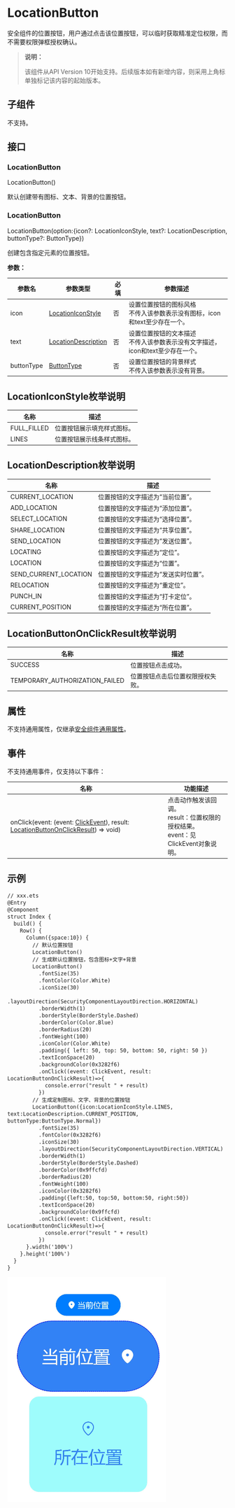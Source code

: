 # LocationButton


安全组件的位置按钮，用户通过点击该位置按钮，可以临时获取精准定位权限，而不需要权限弹框授权确认。


> **说明：**
>
> 该组件从API Version 10开始支持。后续版本如有新增内容，则采用上角标单独标记该内容的起始版本。


## 子组件

不支持。


## 接口
### LocationButton
LocationButton()

默认创建带有图标、文本、背景的位置按钮。

### LocationButton
LocationButton(option:{icon?: LocationIconStyle, text?: LocationDescription, buttonType?: ButtonType})

创建包含指定元素的位置按钮。

**参数：**

| 参数名 | 参数类型 | 必填 | 参数描述 |
| -------- | -------- | -------- | -------- |
| icon | [LocationIconStyle](#locationiconstyle枚举说明) | 否 | 设置位置按钮的图标风格<br/>不传入该参数表示没有图标，icon和text至少存在一个。 |
| text | [LocationDescription](#locationdescription枚举说明) | 否 | 设置位置按钮的文本描述<br/>不传入该参数表示没有文字描述，icon和text至少存在一个。 |
| buttonType | [ButtonType](ts-basic-components-button.md#ButtonType枚举说明) | 否 | 设置位置按钮的背景样式<br/>不传入该参数表示没有背景。 |


## LocationIconStyle枚举说明

| 名称 | 描述 |
| -------- | -------- |
| FULL_FILLED | 位置按钮展示填充样式图标。 |
| LINES | 位置按钮展示线条样式图标。 |


## LocationDescription枚举说明

| 名称 | 描述 |
| -------- | -------- |
| CURRENT_LOCATION | 位置按钮的文字描述为“当前位置”。 |
| ADD_LOCATION | 位置按钮的文字描述为“添加位置”。 |
| SELECT_LOCATION | 位置按钮的文字描述为“选择位置”。 |
| SHARE_LOCATION | 位置按钮的文字描述为“共享位置”。 |
| SEND_LOCATION | 位置按钮的文字描述为“发送位置”。 |
| LOCATING | 位置按钮的文字描述为“定位”。 |
| LOCATION | 位置按钮的文字描述为“位置”。 |
| SEND_CURRENT_LOCATION | 位置按钮的文字描述为“发送实时位置”。 |
| RELOCATION | 位置按钮的文字描述为“重定位”。 |
| PUNCH_IN | 位置按钮的文字描述为“打卡定位”。 |
| CURRENT_POSITION | 位置按钮的文字描述为“所在位置”。 |


## LocationButtonOnClickResult枚举说明

| 名称 | 描述 |
| -------- | -------- |
| SUCCESS | 位置按钮点击成功。 |
| TEMPORARY_AUTHORIZATION_FAILED | 位置按钮点击后位置权限授权失败。 |


## 属性

不支持通用属性，仅继承[安全组件通用属性](ts-securitycomponent-attributes.md#属性)。


## 事件

不支持通用事件，仅支持以下事件：

| 名称 | 功能描述 |
| -------- | -------- |
| onClick(event: (event: [ClickEvent](ts-universal-events-click.md#clickevent对象说明)), result: [LocationButtonOnClickResult](#locationbuttononclickresult枚举说明)) =&gt; void) | 点击动作触发该回调。<br/>result：位置权限的授权结果。<br/>event：见ClickEvent对象说明。 |


## 示例

```
// xxx.ets
@Entry
@Component
struct Index {
  build() {
    Row() {
      Column({space:10}) {
        // 默认位置按钮
        LocationButton()
        // 生成默认位置按钮，包含图标+文字+背景
        LocationButton()
          .fontSize(35)
          .fontColor(Color.White)
          .iconSize(30)
          .layoutDirection(SecurityComponentLayoutDirection.HORIZONTAL)
          .borderWidth(1)
          .borderStyle(BorderStyle.Dashed)
          .borderColor(Color.Blue)
          .borderRadius(20)
          .fontWeight(100)
          .iconColor(Color.White)
          .padding({ left: 50, top: 50, bottom: 50, right: 50 })
          .textIconSpace(20)
          .backgroundColor(0x3282f6)
          .onClick((event: ClickEvent, result: LocationButtonOnClickResult)=>{
            console.error("result " + result)
          })
        // 生成定制图标、文字、背景的位置按钮
        LocationButton({icon:LocationIconStyle.LINES, text:LocationDescription.CURRENT_POSITION, buttonType:ButtonType.Normal})
          .fontSize(35)
          .fontColor(0x3282f6)
          .iconSize(30)
          .layoutDirection(SecurityComponentLayoutDirection.VERTICAL)
          .borderWidth(1)
          .borderStyle(BorderStyle.Dashed)
          .borderColor(0x9ffcfd)
          .borderRadius(20)
          .fontWeight(100)
          .iconColor(0x3282f6)
          .padding({left:50, top:50, bottom:50, right:50})
          .textIconSpace(20)
          .backgroundColor(0x9ffcfd)
          .onClick((event: ClickEvent, result: LocationButtonOnClickResult)=>{
            console.error("result " + result)
          })
      }.width('100%')
    }.height('100%')
  }
}
```

![zh-cn_image_0000001593518280](figures/zh-cn_image_0000001593518280.png)
